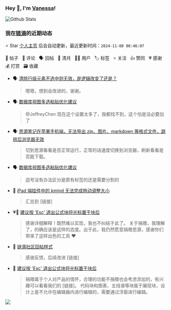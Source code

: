 ### Hey 👋, I'm [Vanessa](http://vanessa.b3log.org/)!

![Github Stats](https://github-readme-stats.vercel.app/api?username=Vanessa219&show_icons=true)

<!--events start -->

### 我在[链滴](https://ld246.com)的近期动态

⭐️ Star [个人主页](https://github.com/Vanessa219/Vanessa219) 后会自动更新，最近更新时间：`2024-11-08 08:46:07`

📝 帖子 &nbsp; 💬 评论 &nbsp; 🗣 回帖 &nbsp; 🌙 清月 &nbsp; 👨‍💻 用户 &nbsp; 🏷️ 标签 &nbsp; ⭐️ 关注 &nbsp; 👍 赞同 &nbsp; 💗 感谢 &nbsp; 💰 打赏 &nbsp; 🗃 收藏

* 🗣 [清除行级元素不选中则无效，是逻辑改变了还是？](https://ld246.com/article/1717469163615/comment/1730915117619#comments)

  > 嗯嗯，想到会改进的，谢谢。
* 🗣 [数据库视图多选粘贴优化建议](https://ld246.com/article/1730797541762/comment/1730800515360#comments)

  > @JeffreyChen 现在这个设置太多了，我都找不到，这个怕是没必要加了
* 🗣 [思源笔记在苹果手机端，无法导出 zip、图片、markdown 等格式文件，跳转后浏览器无效](https://ld246.com/article/1730537012801/comment/1730897903723#comments)

  > 切到思源看看是否正常运行，正常的话速度切换到浏览器，刷新看看是否能下载。
* 🗣 [数据库视图多选粘贴优化建议](https://ld246.com/article/1730797541762/comment/1730800515360#comments)

  > 逗号没有办法区分是原有标签的还是需要分割的
* 💬 [iPad 端挂件中的 kmind 无法完成拖动调整大小](https://ld246.com/article/1730428142082/comment/1730628104548#comments)

  > 汇总到 [链接]
* 💗💬 [建议按 'Esc' 退出公式块将光标置于块后](https://ld246.com/article/1730263684341/comment/1730426451987#comments)

  > 感谢详细解释！既然难以实现，我也不纠结于此了。 关于捐赠，我理解了，的确应该是这样的态度。出于此，我仍然愿意捐赠思源，感谢你们带来了这样出色的工具 ❤️
* 💬 [链滴社区回帖样式](https://ld246.com/article/1730370679686/comment/1730519449156#comments)

  > 感谢反馈，后续改进 [链接]
* 💬 [建议按 'Esc' 退出公式块将光标置于块后](https://ld246.com/article/1730263684341/comment/1730386963313#comments)

  > 捐赠属于个人对产品的情怀，合理的功能不捐赠也会考虑添加的，有兴趣可以看看我们的 [链接]。 代码块和图表、五线谱等块属于展现块，设计上是不允许在编辑器内进行编辑的，需要通过浮窗进行编辑。


<!--events end -->

<a title="Hits" target="_blank" href="https://github.com/Vanessa219/Vanessa219"><img src="https://hits.b3log.org/Vanessa219/Vanessa219.svg"></a>
